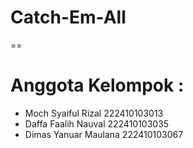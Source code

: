 # Catch-Em-All
==
# Anggota Kelompok :
- Moch Syaiful Rizal 222410103013
- Daffa Faalih Nauval 222410103035
- Dimas Yanuar Maulana 222410103067

